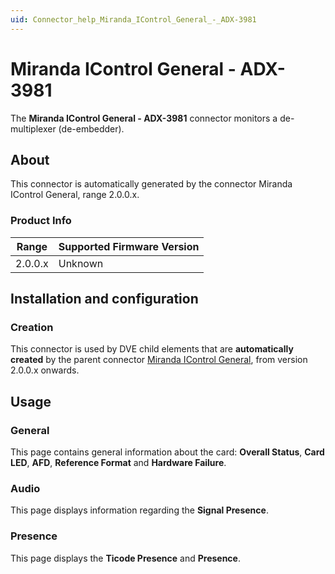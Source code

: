 ```yaml
---
uid: Connector_help_Miranda_IControl_General_-_ADX-3981
---
```


# Miranda IControl General - ADX-3981

The **Miranda IControl General - ADX-3981** connector monitors a de-multiplexer (de-embedder).

## About

This connector is automatically generated by the connector Miranda IControl General, range 2.0.0.x.

### Product Info

| Range | Supported Firmware Version |
|------------------|-----------------------------|
| 2.0.0.x          | Unknown                     |

## Installation and configuration

### Creation

This connector is used by DVE child elements that are **automatically created** by the parent connector [Miranda IControl General](xref:Connector_help_Miranda_IControl_General), from version 2.0.0.x onwards.

## Usage

### General

This page contains general information about the card: **Overall Status**, **Card LED**, **AFD**, **Reference Format** and **Hardware Failure**.

### Audio

This page displays information regarding the **Signal Presence**.

### Presence

This page displays the **Ticode Presence** and **Presence**.
